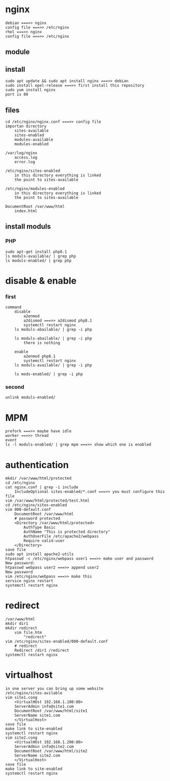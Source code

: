 # nginx
	debian ===>> nginx
	config file ===>> /etc/nginx
	rhel ===>> nginx
	config file ===>> /etc/nginx
	
## module

## install
	sudo apt update && sudo apt install nginx ===>> debian
	sudo install epel-release ===>> first install this repository
	sudo yum install nginx
	port is 80

## files
	cd /etc/nginx/nginx.conf ===>> config file
	importan directory
		sites-available
		sites-enabled
		modules-available
		modules-enabled

	/var/log/nginx
		access.log
		error.log

	/etc/nginx/sites-enabled
		in this directory everything is linked
		the point to sites-available
	
    /etc/nginx/modules-enabled
		in this directory everything is linked
		the point to sites-available
	
    DocumentRoot /var/www/html
		index.html



## install moduls
### PHP
	sudo apt-get install php8.1
	ls moduls-available/ | grep php	
	ls moduls-enabled/ | grep php
		

	
# disable & enable
### first
	command
		disable
			a2enmod
			a2dismod ===>> a2dismod php8.1
			systemctl restart nginx
		ls moduls-abailable/ | grep -i php
		
		ls moduls-abailable/ | grep -i php
			there is nothing
	
		enable
			a2enmod php8.1
			systemctl restart nginx		
		ls moduls-available/ | grep -i php
			
		ls mods-enabled/ | grep -i php
			

### second
	unlink moduls-enabled/	
	
# MPM
	prefork ===>> maybe have idle
	worker ===>> thread
	event
	ls -l moduls-enabled/ | grep mpm ===>> show which one is enabled
	
# authentication
	mkdir /var/www/html/protected
	cd /etc/nginx
	cat nginx.conf | grep -i include
		IncludeOptional sites-enabled/*.conf ===>> you must configure this file
	vim /var/www/html/protected/test.html
	cd /etc/nginx/sites-enabled
	vim 000-default.conf
		DocumentRoot /var/www/html
		# password protected
		<Directory /var/www/html/protected>
			AuthType Basic
			AuthName "This is protected directory"
			AuthUserFile /etc/apache2/webpass
			Require valid-user
		</Directory>
	save file
	sudo apt install apache2-utils
	htpasswd -c /etc/nginx/webpass user1 ===>> make user and password
	New password:
	htpasswd webpass user2 ===>> append user2
	New password 
	vim /etc/nginx/webpass ===>> make this
	service nginx restart
	systemctl restart nginx
	

# redirect
	/var/www/html
	mkdir dir1
	mkdir redirect
		vim file.htm
			"redirect"
	vim /etc/nginx/sites-enabled/000-default.conf
		# redirect
		Redirect /dir1 /redirect
	systemctl restart nginx


# virtualhost
	in one server you can bring up some website
	/etc/nginx/sites-avilable
	vim site1.cong
		<VirtualHOst 192.168.1.100:80>
		ServerAdmin info@site1.com
		DocumentRoot /var/www/html/site1
		ServerName site1.com
		</VirtualHost>
	save file
	make link to site-enabled
	systemctl restart nginx
	vim site2.cong
		<VirtualHOst 192.168.1.200:80>
		ServerAdmin info@site2.com
		DocumentRoot /var/www/html/site2
		ServerName site2.com
		</VirtualHost>
	save file
	make link to site-enabled
	systemctl restart nginx
	